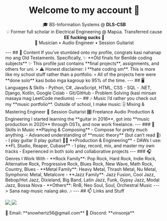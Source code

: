 <h1 align="center">Welcome to my account 👋</h1>
<p align="center">
  🎓 BS-Information Systems @ <b>DLS-CSB</b><br>
  💡 Former full scholar in Electrical Engineering @ Mapúa. Transferred cause <b>EE fucking sucks 🖕</b><br>
  🎵 Musician • Audio Engineer • Session Guitarist
</p>
---
## 🚀 Content
If you’ve stumbled onto my profile, congrats kasi nahanap mo ang Old Testaments. Specifically,  
✨ **Old finals for Benilde coding subjects** ✨  
This profile just contains **final projects**, assignments, and others for uni.  
> ⚠️ Honest disclaimer: I **hate coding sm**. This is more like my school stuff rather than a portfolio.  
💀 All of the projects here were **done solo** kasi bobo mga kagroup ko 95% of the time.  
---
## 🖥️ Languages & Skills
- Python, C#, JavaScript, HTML, CSS  
- SQL
- .NET, Django, Kotlin, Google Colab  
- Git/GitHub  
- Problem Solving (kasi minsan masaya mag LeetCode mediums)  
---
## 🎶 Music  
I’d rather you check out my **music portfolio**.  
Outside of school, I make music:  
🎚️ Mixing & Mastering Engineer  
🎸 Session Guitarist  
🎛️ Freelance Audio Production & Engineering  
I started learning the **guitar in 2016**, got into **music production in 2020** through OSTs, and now work freelance.  
---
### 🥁 Skills in Music  
**Playing & Composing**  
- Compose for pretty much anything.
- Advanced understanding of **music theory** (but can’t read 🤷)  
- I play guitar (I play guitar) 🎸🔥  
**Production & Engineering**  
- DAWs I use: **FL Studio, Reaper, Cubase**  
- I play, record, mix, and master my own tracks  
- Experienced in both solo and collaborative projects  
---
### 🎧 Genres I Work With  
- **Rock Family**: Pop Rock, Hard Rock, Indie Rock, Alternative Rock, Progressive Rock, Blues Rock, New Wave, Math Rock, Country, Blues  
- **Metal Family**: Heavy Metal, Thrash Metal, Nu Metal, Symphonic Metal, Metalcore  
- **Jazz Family**: Jazz Fusion, Cool Jazz, Bebop/Hot Jazz, Dixieland, Big Band, Latin Jazz, Funk, Gypsy Jazz, Modal Jazz, Bossa Nova  
- **Others**: RnB, Neo Soul, Soul, Orchestral Music 
---
> Sana nag-music nalang ako. 🎶  
---
## 📫 Links and Stuff
<p align="left">
  <a href="https://youtube.com/vinsonja">
    <img src="https://img.shields.io/badge/YouTube-Channel-red?style=flat&logo=youtube" />
  </a>
  <a href="https://drive.google.com/drive/folders/1kbV6LXfhNRQyYN9jxK1g-dpZKGJ6ULbw?usp=sharing">
    <img src="https://img.shields.io/badge/Music-Portfolio-blueviolet?style=flat&logo=google-drive" />
  </a>
</p>
📧 Email: **snowhertz56@gmail.com**  
💬 Discord: **vinsonja**

